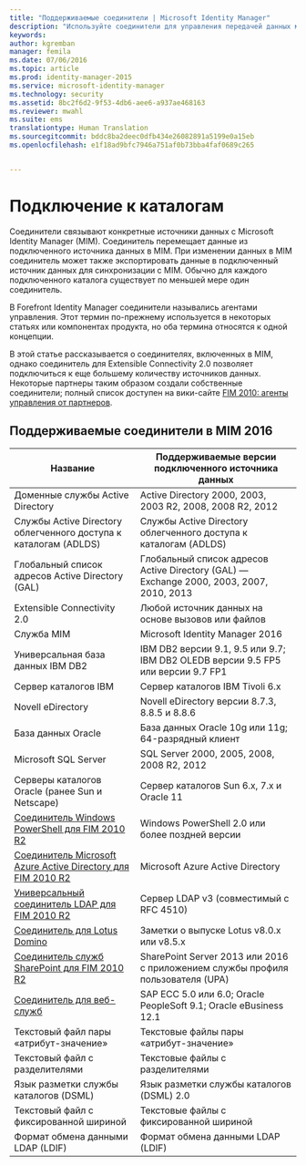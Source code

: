 ```yaml
---
title: "Поддерживаемые соединители | Microsoft Identity Manager"
description: "Используйте соединители для управления передачей данных между MIM и вашими каталогами."
keywords: 
author: kgremban
manager: femila
ms.date: 07/06/2016
ms.topic: article
ms.prod: identity-manager-2015
ms.service: microsoft-identity-manager
ms.technology: security
ms.assetid: 8bc2f6d2-9f53-4db6-aee6-a937ae468163
ms.reviewer: mwahl
ms.suite: ems
translationtype: Human Translation
ms.sourcegitcommit: bddc8ba2deec0dfb434e26082891a5199e0a15eb
ms.openlocfilehash: e1f18ad9bfc7946a751af0b73bba4faf0689c265


---
```


# Подключение к каталогам

Соединители связывают конкретные источники данных с Microsoft Identity Manager (MIM). Соединитель перемещает данные из подключенного источника данных в MIM. При изменении данных в MIM соединитель может также экспортировать данные в подключенный источник данных для синхронизации с MIM. Обычно для каждого подключенного каталога существует по меньшей мере один соединитель.

В Forefront Identity Manager соединители назывались агентами управления. Этот термин по-прежнему используется в некоторых статьях или компонентах продукта, но оба термина относятся к одной концепции.

В этой статье рассказывается о соединителях, включенных в MIM, однако соединитель для Extensible Connectivity 2.0 позволяет подключиться к еще большему количеству источников данных. Некоторые партнеры таким образом создали собственные соединители; полный список доступен на вики-сайте [FIM 2010: агенты управления от партнеров](http://social.technet.microsoft.com/wiki/contents/articles/1589.fim-2010-management-agents-from-partners.aspx).

## Поддерживаемые соединители в MIM 2016

| Название | Поддерживаемые версии подключенного источника данных |
| ---- | ----------------------------------------------- |
| Доменные службы Active Directory | Active Directory 2000, 2003, 2003 R2, 2008, 2008 R2, 2012 |
| Службы Active Directory облегченного доступа к каталогам (ADLDS) | Службы Active Directory облегченного доступа к каталогам (ADLDS) |
| Глобальный список адресов Active Directory (GAL) | Глобальный список адресов Active Directory (GAL) — Exchange 2000, 2003, 2007, 2010, 2013 |
| Extensible Connectivity 2.0 | Любой источник данных на основе вызовов или файлов |
| Служба MIM | Microsoft Identity Manager 2016 |
| Универсальная база данных IBM DB2 | IBM DB2 версии 9.1, 9.5 или 9.7; IBM DB2 OLEDB версии 9.5 FP5 или версии 9.7 FP1 |
| Сервер каталогов IBM | Сервер каталогов IBM Tivoli 6.x |
| Novell eDirectory | Novell eDirectory версии 8.7.3, 8.8.5 и 8.8.6 |
| База данных Oracle | База данных Oracle 10g или 11g; 64-разрядный клиент |
| Microsoft SQL Server | SQL Server 2000, 2005, 2008, 2008 R2, 2012 |
| Серверы каталогов Oracle (ранее Sun и Netscape) | Сервер каталогов Sun 6.x, 7.x и Oracle 11 |
| [Соединитель Windows PowerShell для FIM 2010 R2](https://msdn.microsoft.com/en-us/library/dn640417.aspx) | Windows PowerShell 2.0 или более поздней версии |
| [Соединитель Microsoft Azure Active Directory для FIM 2010 R2](https://msdn.microsoft.com/en-us/library/dn511001.aspx) | Microsoft Azure Active Directory |
| [Универсальный соединитель LDAP для FIM 2010 R2](https://msdn.microsoft.com/en-us/library/dn510997.aspx) | Сервер LDAP v3 (совместимый с RFC 4510) |
| [Соединитель для Lotus Domino](https://msdn.microsoft.com/en-us/library/hh859750.aspx) | Заметки о выпуске Lotus v8.0.x или v8.5.x |
| [Соединитель служб SharePoint для FIM 2010 R2](https://msdn.microsoft.com/en-us/library/dn511003.aspx) | SharePoint Server 2013 или 2016 с приложением службы профиля пользователя (UPA) |
| [Соединитель для веб-служб](https://www.microsoft.com/en-us/download/details.aspx?id=51495) | SAP ECC 5.0 или 6.0; Oracle PeopleSoft 9.1; Oracle eBusiness 12.1 |
| Текстовый файл пары «атрибут-значение» | Текстовые файлы пары «атрибут-значение» |
| Текстовый файл с разделителями | Текстовые файлы с разделителями |
| Язык разметки службы каталогов (DSML) | Язык разметки службы каталогов (DSML) 2.0 |
| Текстовый файл с фиксированной шириной | Текстовые файлы с фиксированной шириной |
| Формат обмена данными LDAP (LDIF) | Формат обмена данными LDAP (LDIF) |



<!--HONumber=Jul16_HO1-->


